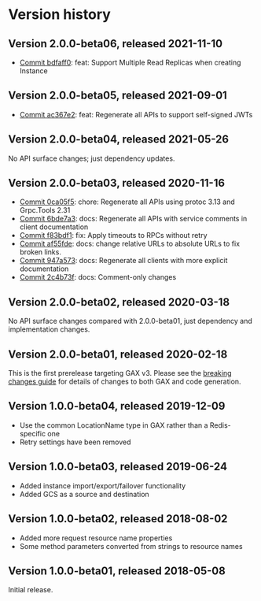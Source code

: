 # Version history

## Version 2.0.0-beta06, released 2021-11-10

- [Commit bdfaff0](https://github.com/googleapis/google-cloud-dotnet/commit/bdfaff0): feat: Support Multiple Read Replicas when creating Instance

## Version 2.0.0-beta05, released 2021-09-01

- [Commit ac367e2](https://github.com/googleapis/google-cloud-dotnet/commit/ac367e2): feat: Regenerate all APIs to support self-signed JWTs

## Version 2.0.0-beta04, released 2021-05-26

No API surface changes; just dependency updates.

## Version 2.0.0-beta03, released 2020-11-16

- [Commit 0ca05f5](https://github.com/googleapis/google-cloud-dotnet/commit/0ca05f5): chore: Regenerate all APIs using protoc 3.13 and Grpc.Tools 2.31
- [Commit 6bde7a3](https://github.com/googleapis/google-cloud-dotnet/commit/6bde7a3): docs: Regenerate all APIs with service comments in client documentation
- [Commit f83bdf1](https://github.com/googleapis/google-cloud-dotnet/commit/f83bdf1): fix: Apply timeouts to RPCs without retry
- [Commit af55fde](https://github.com/googleapis/google-cloud-dotnet/commit/af55fde): docs: change relative URLs to absolute URLs to fix broken links.
- [Commit 947a573](https://github.com/googleapis/google-cloud-dotnet/commit/947a573): docs: Regenerate all clients with more explicit documentation
- [Commit 2c4b73f](https://github.com/googleapis/google-cloud-dotnet/commit/2c4b73f): docs: Comment-only changes

## Version 2.0.0-beta02, released 2020-03-18

No API surface changes compared with 2.0.0-beta01, just dependency
and implementation changes.

## Version 2.0.0-beta01, released 2020-02-18

This is the first prerelease targeting GAX v3. Please see the [breaking changes
guide](https://googleapis.github.io/google-cloud-dotnet/docs/guides/breaking-gax2.html)
for details of changes to both GAX and code generation.

## Version 1.0.0-beta04, released 2019-12-09

- Use the common LocationName type in GAX rather than a Redis-specific one
- Retry settings have been removed

## Version 1.0.0-beta03, released 2019-06-24

- Added instance import/export/failover functionality
- Added GCS as a source and destination

## Version 1.0.0-beta02, released 2018-08-02

- Added more request resource name properties
- Some method parameters converted from strings to resource names

## Version 1.0.0-beta01, released 2018-05-08

Initial release.

